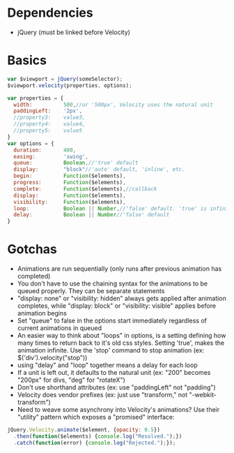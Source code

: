# Dependencies
- jQuery (must be linked before Velocity)

# Basics
```javascript
var $viewport = jQuery(someSelector);
$viewport.velocity(properties, options);
```
```javascript
var properties = {
  width:          500,//or '500px', Velocity uses the natural unit
  paddingLeft:    '2px',
  //property3:    value3,
  //property4:    value4,
  //property5:    value5
}
var options = {
  duration:       400,
  easing:         'swing',
  queue:          Boolean,//'true' default
  display:        "block"//'auto' default, 'inline', etc.
  begin:          Function($elements),
  progress:       Function($elements),
  complete:       Function($elements),//callback
  display:        Function($elements),
  visibility:     Function($elements),
  loop:           Boolean || Number,//'false' default. 'true' is infinite looping
  delay:          Boolean || Number//'false' default
}

```

# Gotchas
 - Animations are run sequentially (only runs after previous animation has completed)
 - You don't have to use the chaining syntax for the animations to be queued properly. They can be separate statements
 - "display: none" or "visibility: hidden" always gets applied after animation completes, while "display: block" or "visibility: visible" applies before animation begins
 - Set "queue" to false in the options start immediately regardless of current animations in queued
 - An easier way to think about "loops" in options, is a setting defining how many times to return back to it's old css styles. Setting 'true', makes the animation infinite. Use the 'stop' command to stop animation (ex: $('div').velocity("stop"))
 - using "delay" and "loop" together means a delay for each loop
 - If a unit is left out, it defaults to the natural unit (ex: "200" becomes "200px" for divs, "deg" for "rotateX")
 - Don't use shorthand attributes (ex: use "paddingLeft" not "padding")
 - Velocity does vendor prefixes (ex: just use "transform," not "-webkit-transform")
 - Need to weave some asynchrony into Velocity's animations? Use their "utility" pattern which exposes a "promised" interface: 
```javascript
jQuery.Velocity.animate($element, {opacity: 0.5})
  .then(function($elements) {console.log("Resolved.");})
  .catch(function(error) {console.log("Rejected.");});
```
